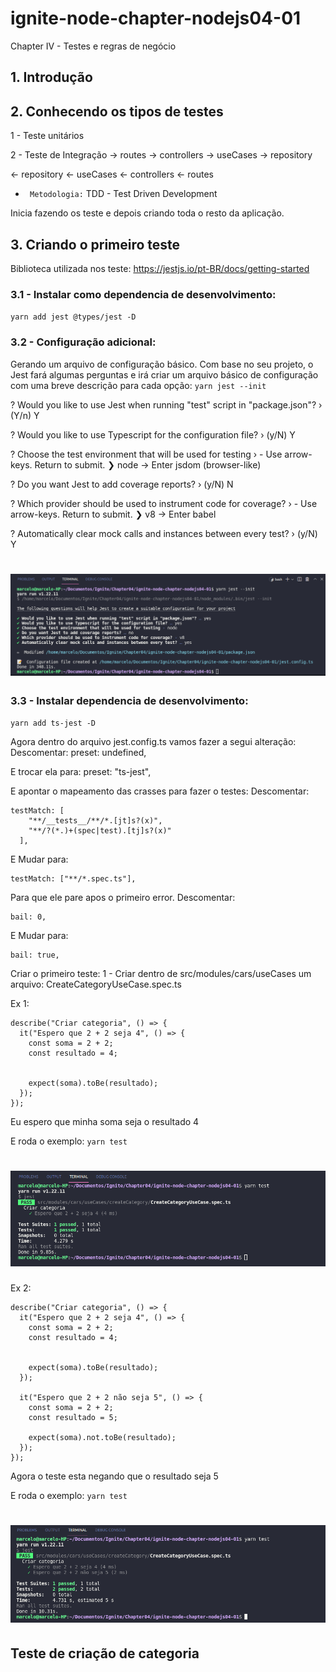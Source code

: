 # ignite-node-chapter-nodejs04-01

Chapter IV - Testes e regras de negócio

## 1. Introdução

## 2. Conhecendo os tipos de testes

1 - Teste unitários

2 - Teste de Integração
-> routes -> controllers -> useCases -> repository

<- repository <- useCases <- controllers <- routes

- ` Metodologia:`
TDD - Test Driven Development

Inicia fazendo os teste e depois criando toda o resto da aplicação.


## 3. Criando o primeiro teste

Biblioteca utilizada nos teste:
https://jestjs.io/pt-BR/docs/getting-started

### 3.1 - Instalar como dependencia de desenvolvimento:
`yarn add jest @types/jest -D`

### 3.2 - Configuração adicional:
Gerando um arquivo de configuração básico.
Com base no seu projeto, o Jest fará algumas perguntas e irá criar um arquivo básico de configuração com uma breve descrição para cada opção:
`yarn jest --init`

? Would you like to use Jest when running "test" script in "package.json"? › (Y/n) Y

? Would you like to use Typescript for the configuration file? › (y/N) Y

? Choose the test environment that will be used for testing › - Use arrow-keys. Return to submit.
❯   node       -> Enter
    jsdom (browser-like)

? Do you want Jest to add coverage reports? › (y/N) N

? Which provider should be used to instrument code for coverage? › - Use arrow-keys. Return to submit.
❯   v8         -> Enter
    babel

? Automatically clear mock calls and instances between every test? › (y/N) Y

<h1 align="center">
    <img src="./img/img001.png" />
</h1>


### 3.3 - Instalar dependencia de desenvolvimento:
`yarn add ts-jest -D`

Agora dentro do arquivo jest.config.ts vamos fazer a segui alteração:
Descomentar:
preset: undefined,

E trocar ela para:
preset: "ts-jest",

E apontar o mapeamento das crasses para fazer o testes:
Descomentar:
```
testMatch: [
    "**/__tests__/**/*.[jt]s?(x)",
    "**/?(*.)+(spec|test).[tj]s?(x)"
  ],
```

E Mudar para:
```
testMatch: ["**/*.spec.ts"],
```

Para que ele pare apos o primeiro error.
Descomentar:
```
bail: 0,
```

E Mudar para:
```
bail: true,
```

Criar o primeiro teste:
1 - Criar dentro de src/modules/cars/useCases um arquivo:
  CreateCategoryUseCase.spec.ts

Ex 1:
```
describe("Criar categoria", () => {
  it("Espero que 2 + 2 seja 4", () => {
    const soma = 2 + 2;
    const resultado = 4;

    
    expect(soma).toBe(resultado);
  });
});
```
Eu espero que minha soma seja o resultado 4

E roda o exemplo:
`yarn test`

<h1 align="center">
    <img src="./img/img002.png" />
</h1>


Ex 2:
```
describe("Criar categoria", () => {
  it("Espero que 2 + 2 seja 4", () => {
    const soma = 2 + 2;
    const resultado = 4;

    
    expect(soma).toBe(resultado);
  });

  it("Espero que 2 + 2 não seja 5", () => {
    const soma = 2 + 2;
    const resultado = 5;

    expect(soma).not.toBe(resultado);
  });
});
```
Agora o teste esta negando que o resultado seja 5

E roda o exemplo:
`yarn test`

<h1 align="center">
    <img src="./img/img003.png" />
</h1>


## Teste de criação de categoria

